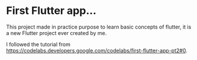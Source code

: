 # First Flutter app...

This project made in practice purpose to learn basic concepts of flutter, it is a new Flutter project ever created by me.

I followed the tutorial from https://codelabs.developers.google.com/codelabs/first-flutter-app-pt2#0.


